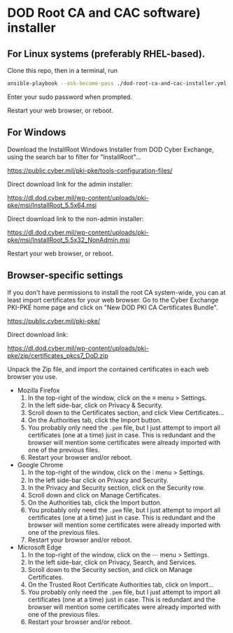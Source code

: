 # DOD Root CA and CAC software) installer

## For Linux systems (preferably RHEL-based).

Clone this repo, then in a terminal, run

``` bash
ansible-playbook --ask-become-pass ./dod-root-ca-and-cac-installer.yml
```

Enter your sudo password when prompted.

Restart your web browser, or reboot.



## For Windows

Download the InstallRoot Windows Installer from DOD Cyber Exchange, using the search bar to filter for "InstallRoot"...

<https://public.cyber.mil/pki-pke/tools-configuration-files/>

Direct download link for the admin installer:

<https://dl.dod.cyber.mil/wp-content/uploads/pki-pke/msi/InstallRoot_5.5x64.msi>

Direct download link to the non-admin installer:

<https://dl.dod.cyber.mil/wp-content/uploads/pki-pke/msi/InstallRoot_5.5x32_NonAdmin.msi>

Restart your web browser, or reboot.



## Browser-specific settings

If you don't have permissions to install the root CA system-wide, you can at least import certificates for your web browser.
Go to the Cyber Exchange PKI-PKE home page and click on "New DOD PKI CA Certificates Bundle".

<https://public.cyber.mil/pki-pke/>

Direct download link:

<https://dl.dod.cyber.mil/wp-content/uploads/pki-pke/zip/certificates_pkcs7_DoD.zip>

Unpack the Zip file, and import the contained certificates in each web browser you use.

- Mozilla Firefox
    1. In the top-right of the window, click on the ≡ menu > Settings.
    1. In the left side-bar, click on Privacy & Security.
    1. Scroll down to the Certificates section, and click View Certificates...
    1. On the Authorities tab, click the Import button.
    1. You probably only need the `.pem` file, but I just attempt to import all certificates (one at a time) just in case.
       This is redundant and the browser will mention some certificates were already imported with one of the previous files.
    1. Restart your browser and/or reboot.
- Google Chrome
    1. In the top-right of the window, click on the ⫶ menu > Settings.
    1. In the left side-bar click on Privacy and Security.
    1. In the Privacy and Security section, click on the Security row.
    1. Scroll down and click on Manage Certificates.
    1. On the Authorities tab, click the Import button.
    1. You probably only need the `.pem` file, but I just attempt to import all certificates (one at a time) just in case.
       This is redundant and the browser will mention some certificates were already imported with one of the previous files.
    1. Restart your browser and/or reboot.
- Microsoft Edge
    1. In the top-right of the window, click on the ⋯ menu > Settings.
    1. In the left side-bar, click on Privacy, Search, and Services.
    1. Scroll down to the Security section, and click on Manage Certificates.
    1. On the Trusted Root Certificate Authorities tab, click on Import...
    1. You probably only need the `.pem` file, but I just attempt to import all certificates (one at a time) just in case.
       This is redundant and the browser will mention some certificates were already imported with one of the previous files.
    1. Restart your browser and/or reboot.
